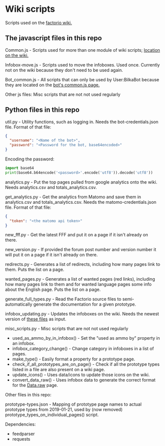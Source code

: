 # Wiki scripts

Scripts used on the [factorio wiki.](https://wiki.factorio.com)

## The javascript files in this repo

Common.js - Scripts used for more than one module of wiki scripts; [location on the wiki.](https://wiki.factorio.com/MediaWiki:Common.js)

Infobox-move.js - Scripts used to move the infoboxes. Used once. Currently not on the wiki because they don't need to be used again.

Bot_common.js - All scripts that can only be used by User:BilkaBot because they are located on the [bot's common.js page.](https://wiki.factorio.com/User:BilkaBot/common.js)

Other js files: Misc scripts that are not not used regularly

## Python files in this repo

util.py - Utility functions, such as logging in. Needs the bot-credentials.json file. Format of that file:

```json
{
  "username": "<Name of the bot>",
  "password": "<Password for the bot, base64encoded>"
}
```

Encoding the password:

```py
import base64
print(base64.b64encode('<password>'.encode('utf8')).decode('utf8'))
```

analytics.py - Put the top pages pulled from google analytics onto the wiki. Needs analytics.csv and totals_analytics.csv.

get_analytics.py - Get the analytics from Matomo and save them in analytics.csv and totals_analytics.csv. Needs the matomo-credentials.json file. Format of that file:

```json
{
  "token": "<the matomo api token>"
}
```

new_fff.py - Get the latest FFF and put it on a page if it isn't already on there.

new_version.py - If provided the forum post number and version number it will put it on a page if it isn't already on there.

redirects.py - Generates a list of redirects, including how many pages link to them. Puts the list on a page.

wanted_pages.py - Generates a list of wanted pages (red links), including how many pages link to them and for wanted language pages some info about the English page. Puts the list on a page.

generate_full_types.py - Read the Factorio source files to semi-automatically generate the documentation for a given prototype.

infobox_updating.py - Updates the infoboxes on the wiki. Needs the newest version of [these files](https://github.com/demodude4u/Java-Factorio-Data-Wrapper/tree/master/FactorioDataWrapper/output) as input.

misc_scripts.py - Misc scripts that are not not used regularly
 * used_as_ammo_by_in_infobox() - Set the "used as ammo by" property in an infobox.
 * infobox_category_change() - Change category in infoboxes in a list of pages.
 * make_type() - Easily format a property for a prototype page.
 * check_if_all_prototypes_are_on_page() - Check if all the prototype types listed in a file are also present on a wiki page.
 * update_icons() - Uses data/icons to update those icons on the wiki.
 * convert_data_raw() - Uses infobox data to generate the correct format for the [Data.raw](https://wiki.factorio.com/Data.raw) page.

Other files in this repo:

prototype-types.json - Mapping of prototype page names to actual prototype types from 2019-01-21, used by (now removed) prototype_types_on_individual_pages() script.

Dependencies:

* feedparser
* requests

